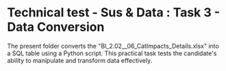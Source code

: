 # Technical test - Sus & Data : Task 3 - Data Conversion

The present folder converts the "BI_2.02__06_CatImpacts_Details.xlsx" into a SQL table using a Python script. 
This practical task tests the candidate's ability to manipulate and transform data effectively.

